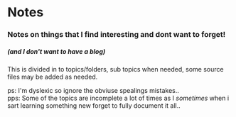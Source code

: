 # Notes

### Notes on things that I find interesting and dont want to forget!
##### (and I don't want to have a blog)

This is divided in to topics/folders, sub topics when needed, some source files may be added as needed.

ps: I'm dyslexic so ignore the obviuse spealings mistakes..   
pps: Some of the topics are incomplete a lot of times as I *sometimes* when i sart learning something new forget to fully document it all..

